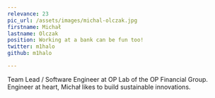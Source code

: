 ```yaml
---
relevance: 23
pic_url: /assets/images/michal-olczak.jpg
firstname: Michał
lastname: Olczak
position: Working at a bank can be fun too!
twitter: m1halo
github: m1halo

---
```

<p>Team Lead / Software Engineer at OP Lab of the OP Financial Group. Engineer at heart, Michał likes to build sustainable innovations.
</p>
